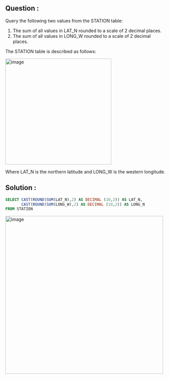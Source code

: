 ## Question : 
Query the following two values from the STATION table:

1) The sum of all values in LAT_N rounded to a scale of 2 decimal places.
2) The sum of all values in LONG_W rounded to a scale of 2 decimal places.

The STATION table is described as follows:

<img width="332" alt="image" src="https://github.com/user-attachments/assets/f5970881-6b85-48e6-9d54-a29fbaa682c4" />

Where LAT_N is the northern latitude and LONG_W is the western longitude.

## Solution :
```sql
SELECT CAST(ROUND(SUM(LAT_N),2) AS DECIMAL (10,2)) AS LAT_N,
       CAST(ROUND(SUM(LONG_W),2) AS DECIMAL (10,2)) AS LONG_N
FROM STATION
```
<img width="494" alt="image" src="https://github.com/user-attachments/assets/86c27db3-fd64-487f-a335-f1578c5c2158" />


